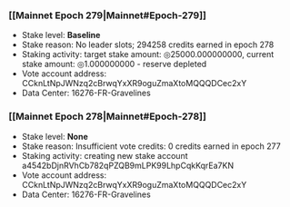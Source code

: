 ### [[Mainnet Epoch 279|Mainnet#Epoch-279]]
* Stake level: **Baseline**
* Stake reason: No leader slots; 294258 credits earned in epoch 278
* Staking activity: target stake amount: ◎25000.000000000, current stake amount: ◎1.000000000 - reserve depleted
* Vote account address: CCknLtNpJWNzq2cBrwqYxXR9oguZmaXtoMQQQDCec2xY
* Data Center: 16276-FR-Gravelines
### [[Mainnet Epoch 278|Mainnet#Epoch-278]]
* Stake level: **None**
* Stake reason: Insufficient vote credits: 0 credits earned in epoch 277
* Staking activity: creating new stake account a4542bDjnRVhCb782qPZQB9mLPK99LhpCqkKqrEa7KN
* Vote account address: CCknLtNpJWNzq2cBrwqYxXR9oguZmaXtoMQQQDCec2xY
* Data Center: 16276-FR-Gravelines